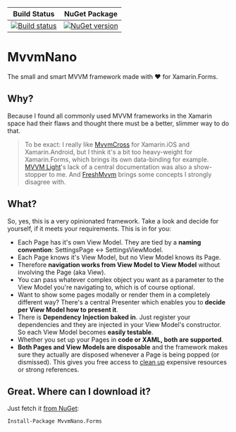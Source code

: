 
| Build Status  | NuGet Package |
| ------------- | ------------- |
| [![Build status](https://ci.appveyor.com/api/projects/status/7ts0fqo0vp8fb718?svg=true)](https://ci.appveyor.com/project/ThomasBandt/mvvm-nano)  | [![NuGet version](https://badge.fury.io/nu/MvvmNano.Forms.svg)](https://badge.fury.io/nu/MvvmNano.Forms)  |


# MvvmNano
The small and smart MVVM framework made with ❤ for Xamarin.Forms.

## Why?

Because I found all commonly used MVVM frameworks in the Xamarin space had their flaws and thought there must be a better, slimmer way to do that.

> To be exact: I really like [MvvmCross](https://github.com/MvvmCross/MvvmCross) for Xamarin.iOS and Xamarin.Android, but I think it's a bit too heavy-weight for Xamarin.Forms, which brings its own data-binding for example. [MVVM Light](https://mvvmlight.codeplex.com/)'s lack of a central documentation was also a show-stopper to me. And [FreshMvvm](https://github.com/rid00z/FreshMvvm) brings some concepts I strongly disagree with.

## What?

So, yes, this is a very opinionated framework. Take a look and decide for yourself, if it meets your requirements. This is in for you:

- Each Page has it's own View Model. They are tied by a **naming convention**: SettingsPage <-> SettingsViewModel.
- Each Page knows it's View Model, but no View Model knows its Page.
- Therefore **navigation works from View Model to View Model** without involving the Page (aka View).
- You can pass whatever complex object you want as a parameter to the View Model you're navigating to, which is of course optional.
- Want to show some pages modally or render them in a completely different way? There's a central Presenter which enables you to **decide per View Model how to present it**.
- There is **Dependency Injection baked in**. Just register your dependencies and they are injected in your View Model's constructor. So each View Model becomes **easily testable**.
- Whether you set up your Pages in **code or XAML, both are supported**.
- **Both Pages and View Models are disposable** and the framework makes sure they actually are disposed whenever a Page is being popped (or dismissed). This gives you free access to [clean up](https://thomasbandt.com/xamarinios-memory-pitfalls) expensive resources or strong references.

## Great. Where can I download it?

Just fetch it [from NuGet](https://www.nuget.org/packages/MvvmNano.Forms/):

    Install-Package MvvmNano.Forms
